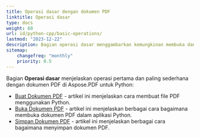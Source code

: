 ```yaml
---
title: Operasi dasar dengan dokumen PDF
linktitle: Operasi dasar
type: docs
weight: 60
url: id/python-cpp/basic-operations/
lastmod: "2023-12-22"
description: Bagian operasi dasar menggambarkan kemungkinan membuka dan menyimpan dokumen PDF menggunakan Aspose.PDF untuk Python melalui C++.
sitemap:
    changefreq: "monthly"
    priority: 0.5
---
```


Bagian **Operasi dasar** menjelaskan operasi pertama dan paling sederhana dengan dokumen PDF di Aspose.PDF untuk Python:

- [Buat Dokumen PDF](/pdf/python-cpp/create-document/) - artikel ini menjelaskan cara membuat file PDF menggunakan Python.
- [Buka Dokumen PDF](/pdf/python-cpp/open-pdf-document/) - artikel ini menjelaskan berbagai cara bagaimana membuka dokumen PDF dalam aplikasi Python.
- [Simpan Dokumen PDF](/pdf/python-cpp/save-pdf-document/) - artikel ini menjelaskan berbagai cara bagaimana menyimpan dokumen PDF.